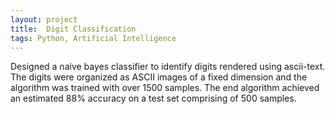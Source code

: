 ```yaml
---
layout: project
title:  Digit Classification
tags: Python, Artificial Intelligence
---
```

Designed a naive bayes classifier to identify digits rendered using ascii-text.
The digits were organized as ASCII images of a fixed dimension and the algorithm
was trained with over 1500 samples. The end algorithm achieved an estimated 88%
accuracy on a test set comprising of 500 samples.